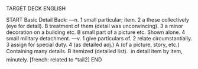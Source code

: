 TARGET DECK
ENGLISH

START
Basic
Detail
Back: —n. 1 small particular; item. 2 a these collectively (eye for detail). B treatment of them (detail was unconvincing). 3 a minor decoration on a building etc. B small part of a picture etc. Shown alone. 4 small military detachment. —v. 1 give particulars of. 2 relate circumstantially. 3 assign for special duty. 4 (as detailed adj.) A (of a picture, story, etc.) Containing many details. B itemized (detailed list).  in detail item by item, minutely. [french: related to *tail2]
END
